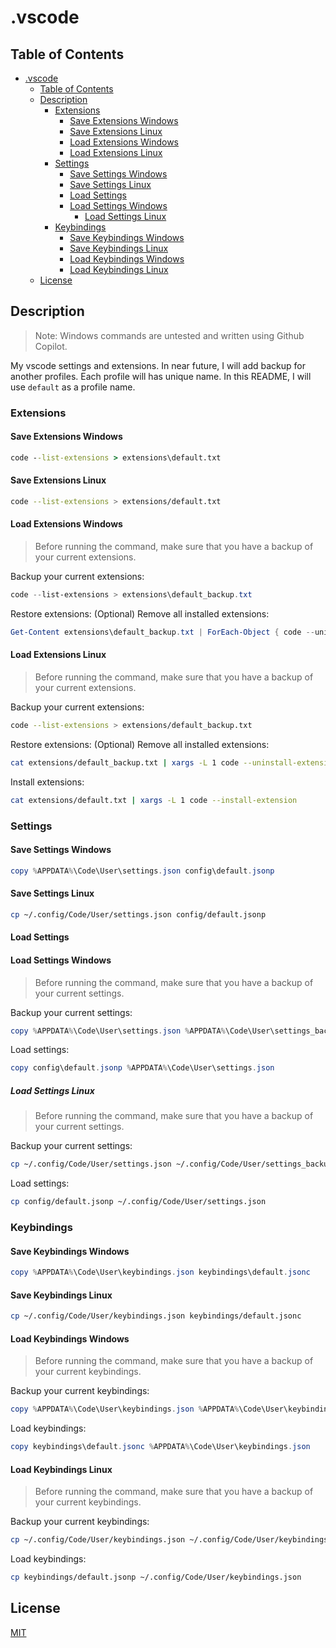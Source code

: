 # .vscode

## Table of Contents

- [.vscode](#vscode)
  - [Table of Contents](#table-of-contents)
  - [Description](#description)
    - [Extensions](#extensions)
      - [Save Extensions Windows](#save-extensions-windows)
      - [Save Extensions Linux](#save-extensions-linux)
      - [Load Extensions Windows](#load-extensions-windows)
      - [Load Extensions Linux](#load-extensions-linux)
    - [Settings](#settings)
      - [Save Settings Windows](#save-settings-windows)
      - [Save Settings Linux](#save-settings-linux)
      - [Load Settings](#load-settings)
      - [Load Settings Windows](#load-settings-windows)
        - [Load Settings Linux](#load-settings-linux)
    - [Keybindings](#keybindings)
      - [Save Keybindings Windows](#save-keybindings-windows)
      - [Save Keybindings Linux](#save-keybindings-linux)
      - [Load Keybindings Windows](#load-keybindings-windows)
      - [Load Keybindings Linux](#load-keybindings-linux)
  - [License](#license)

## Description

> Note: Windows commands are untested and written using Github Copilot.

My vscode settings and extensions.
In near future, I will add backup for another profiles.
Each profile will has unique name. In this README, I will use `default` as a profile name.

### Extensions

#### Save Extensions Windows

```cmd
code --list-extensions > extensions\default.txt
```

#### Save Extensions Linux

```bash
code --list-extensions > extensions/default.txt
```

#### Load Extensions Windows

> Before running the command, make sure that you have a backup of your current extensions.

Backup your current extensions:

```PowerShell
code --list-extensions > extensions\default_backup.txt
```

Restore extensions:
(Optional) Remove all installed extensions:

```PowerShell
Get-Content extensions\default_backup.txt | ForEach-Object { code --uninstall-extension $_ }
```

#### Load Extensions Linux

> Before running the command, make sure that you have a backup of your current extensions.

Backup your current extensions:

```bash
code --list-extensions > extensions/default_backup.txt
```

Restore extensions:
(Optional) Remove all installed extensions:

```bash
cat extensions/default_backup.txt | xargs -L 1 code --uninstall-extension
```

Install extensions:

```bash
cat extensions/default.txt | xargs -L 1 code --install-extension
```

### Settings

#### Save Settings Windows

```PowerShell
copy %APPDATA%\Code\User\settings.json config\default.jsonp
```

#### Save Settings Linux

```bash
cp ~/.config/Code/User/settings.json config/default.jsonp
```

#### Load Settings

#### Load Settings Windows

> Before running the command, make sure that you have a backup of your current settings.

Backup your current settings:

```PowerShell
copy %APPDATA%\Code\User\settings.json %APPDATA%\Code\User\settings_backup.json
```

Load settings:

```PowerShell
copy config\default.jsonp %APPDATA%\Code\User\settings.json
```

##### Load Settings Linux

> Before running the command, make sure that you have a backup of your current settings.

Backup your current settings:

```bash
cp ~/.config/Code/User/settings.json ~/.config/Code/User/settings_backup.json
```

Load settings:

```bash
cp config/default.jsonp ~/.config/Code/User/settings.json
```

### Keybindings

#### Save Keybindings Windows

```PowerShell
copy %APPDATA%\Code\User\keybindings.json keybindings\default.jsonc
```

#### Save Keybindings Linux

```bash
cp ~/.config/Code/User/keybindings.json keybindings/default.jsonc
```

#### Load Keybindings Windows

> Before running the command, make sure that you have a backup of your current keybindings.

Backup your current keybindings:

```PowerShell
copy %APPDATA%\Code\User\keybindings.json %APPDATA%\Code\User\keybindings_backup.json
```

Load keybindings:

```PowerShell
copy keybindings\default.jsonc %APPDATA%\Code\User\keybindings.json
```

#### Load Keybindings Linux

> Before running the command, make sure that you have a backup of your current keybindings.

Backup your current keybindings:

```bash
cp ~/.config/Code/User/keybindings.json ~/.config/Code/User/keybindings_backup.json
```

Load keybindings:

```bash
cp keybindings/default.jsonp ~/.config/Code/User/keybindings.json
```

## License

[MIT](LICENSE)
